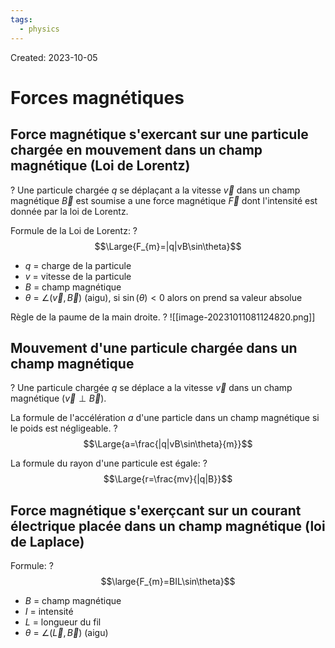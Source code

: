 ```yaml
---
tags:
  - physics
---
```

Created: 2023-10-05

# Forces magnétiques

## Force magnétique s'exercant sur une particule chargée en mouvement dans un champ magnétique (Loi de Lorentz)
?
Une particule chargée $q$ se déplaçant a la vitesse $\vec{v}$ dans un champ magnétique $\vec{B}$ est soumise a une force magnétique $\vec{F}$ dont l'intensité est donnée par la loi de Lorentz.
<!--SR:!2024-05-18,80,162-->

Formule de la Loi de Lorentz:
?
$$\Large{F_{m}=|q|vB\sin\theta}$$
- $q$ = charge de la particule
- $v$ = vitesse de la particule
- $B$ = champ magnétique
- $\theta$ = $\angle(\vec{v},\vec{B})$ (aigu), si $\sin(\theta)<0$ alors on prend sa valeur absolue
<!--SR:!2024-04-30,82,170-->

Règle de la paume de la main droite.
?
![[image-20231011081124820.png]]
<!--SR:!2024-03-09,89,242-->

## Mouvement d'une particule chargée dans un champ magnétique
?
Une particule chargée $q$ se déplace a la vitesse $\vec{v}$ dans un champ magnétique ($\vec{v}\perp \vec{B}$).
<!--SR:!2024-03-16,57,162-->

La formule de l'accélération $a$ d'une particle dans un champ magnétique si le poids est négligeable.
?
$$\Large{a=\frac{|q|vB\sin\theta}{m}}$$
<!--SR:!2024-04-05,58,162-->

La formule du rayon d'une particule est égale:
?
$$\Large{r=\frac{mv}{|q|B}}$$
<!--SR:!2024-04-10,40,182-->


## Force magnétique s'exerçcant sur un courant électrique placée dans un champ magnétique (loi de Laplace)

Formule:
?
$$\large{F_{m}=BIL\sin\theta}$$
- $B$ = champ magnétique
- $I$ = intensité
- $L$ = longueur du fil
- $\theta$ = $\angle(\vec{L},\vec{B})$ (aigu)
<!--SR:!2024-03-06,17,220-->